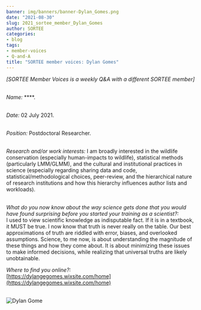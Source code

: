```yaml
---
banner: img/banners/banner-Dylan_Gomes.png
date: "2021-08-30"
slug: 2021_sortee_member_Dylan_Gomes
author: SORTEE
categories:
- blog
tags:
- member-voices
- Q-and-A
title: "SORTEE member voices: Dylan Gomes"
---
```



*[SORTEE Member Voices is a weekly Q&A with a different SORTEE member]*     
&nbsp;
&nbsp;

   _Name:_ ****.   
&nbsp;

   _Date:_ 02 July 2021.   
&nbsp;

   _Position:_ Postdoctoral Researcher.   
&nbsp;

   _Research and/or work interests:_ I am broadly interested in the wildlife conservation (especially human-impacts to wildlife),  statistical methods (particularly LMM/GLMM), and the cultural and institutional practices in science (especially regarding sharing data and code, statistical/methodological choices, peer-review, and the hierarchical nature of research institutions and how this hierarchy influences author lists and workloads).   
&nbsp;

_What do you now know about the way science gets done that you would have found surprising before you started your training as a scientist?:_   
I used to view scientific knowledge as indisputable fact. If it is in a textbook, it MUST be true. I now know that truth is never really on the table. Our best approximations of truth are riddled with error, biases, and overlooked assumptions. Science, to me now, is about understanding the magnitude of these things and how they come about. It is about minimizing these issues to make informed decisions, while realizing that universal truths are likely unobtainable.
&nbsp;

_Where to find you online?:_   
[https://dylangegomes.wixsite.com/home](https://dylangegomes.wixsite.com/home)   
&nbsp;
&nbsp;

![Dylan Gome](/blog/images/Dylan_Gomes.png)    
&nbsp;
